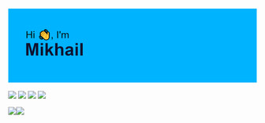 ![](https://github.com/MikhailLipanin/MikhailLipanin/blob/main/header.png)

![](https://github-readme-stats.vercel.app/api?username=MikhailLipanin&show_icons=true&hide_border=true&theme=tokyonight)
![](https://readme-typing-svg.herokuapp.com?font=Fira+Code&weight=900&duration=1000&multiline=true&width=300&height=200&lines=...........................;...........................;...........................;...........................;...........................;...........................;...........................)
![](https://streak-stats.demolab.com?user=MikhailLipanin&hide_border=true&theme=tokyonight)
![](https://readme-typing-svg.herokuapp.com?font=Fira+Code&weight=900&duration=1000&multiline=true&width=300&height=200&lines=...........................;...........................;...........................;...........................;...........................;...........................;...........................)


![](https://github-profile-summary-cards.vercel.app/api/cards/profile-details?username=MikhailLipanin&theme=tokyonight)![](https://readme-typing-svg.herokuapp.com?font=Fira+Code&weight=900&duration=1000&multiline=true&width=300&height=200&lines=......;......;......;......;......;......;......)
